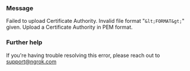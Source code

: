 
### Message
Failed to upload Certificate Authority. Invalid file format "`&lt;FORMAT&gt;`" given. Upload a Certificate Authority in PEM format.

### Further help
If you're having trouble resolving this error, please reach out to [support@ngrok.com](mailto:support@ngrok.com?subject=Help%20with%20ERR_NGROK_10026)

